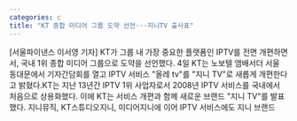 ```yaml
---
categories: c
title: "KT 종합 미디어 그룹 도약 선언···지니TV 출사표"
---
```

[서울파이낸스 이서영 기자] KT가 그룹 내 가장 중요한 플랫폼인 IPTV를 전면 개편하면서, 국내 1위 종합 미디어 그룹으로 도약을 선언했다. 4일 KT는 노보텔 앰배서더 서울 동대문에서 기자간담회를 열고 IPTV 서비스 "올레 tv"를 "지니 TV"로 새롭게 개편한다고 밝혔다.KT는 지난 13년간 IPTV 1위 사업자로서 2008년 IPTV 서비스를 국내에서 처음으로 상용화했다. 이에 KT는 서비스 개편과 함께 새로운 브랜드 "지니 TV"를 발표했다. 지니뮤직, KT스튜디오지니, 미디어지니에 이어 IPTV 서비스에도 지니 브랜드